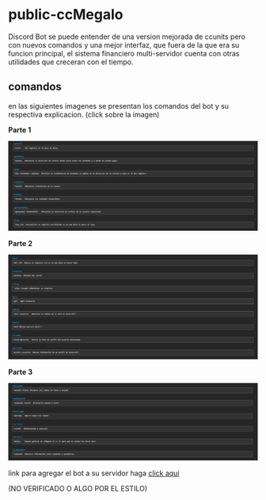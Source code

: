 # public-ccMegalo
Discord Bot se puede entender de una version mejorada de ccunits pero con nuevos comandos y una mejor interfaz, que fuera de la que era su funcion principal, el sistema financiero multi-servidor cuenta con otras utilidades que creceran con el tiempo.

## comandos

en las siguientes imagenes se presentan los comandos del bot y su respectiva explicacion.
(click sobre la imagen)

**Parte 1**

![one](help-img/one.png)



**Parte 2** 

![two](help-img/two.png)



**Parte 3**

![three](help-img/three.png)



link para agregar el bot a su servidor haga [click aqui](https://discord.com/api/oauth2/authorize?client_id=832815877266997248&permissions=0&scope=bot)

(NO VERIFICADO O ALGO POR EL ESTILO)




